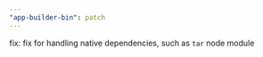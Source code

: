 ```yaml
---
"app-builder-bin": patch
---
```


fix: fix for handling native dependencies, such as `tar` node module
